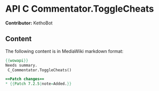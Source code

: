 # API C Commentator.ToggleCheats

**Contributor:** KethoBot

## Content

The following content is in MediaWiki markdown format:

```mediawiki
{{wowapi}}
Needs summary.
 C_Commentator.ToggleCheats()

==Patch changes==
* {{Patch 7.2.5|note=Added.}}
```